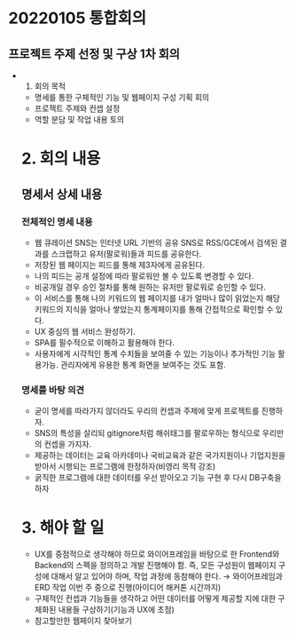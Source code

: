 # 20220105 통합회의

## 프로젝트 주제 선정 및 구상 1차 회의

- 1. 회의 목적

  - 명세를 통한 구체적인 기능 및 웹페이지 구성 기획 회의
  - 프로젝트 주제와 컨셉 설정
  - 역할 분담 및 작업 내용 토의

  # 2. 회의 내용

  ## 명세서 상세 내용

  ### 전체적인 명세 내용

  - 웹 큐레이션 SNS는 인터넷 URL 기반의 공유 SNS로 RSS/GCE에서 검색된 결과를 스크랩하고 유저(팔로워)들과 피드를 공유한다.
  - 저장된 웹 페이지는 피드를 통해 제3자에게 공유된다.
  - 나의 피드는 공개 설정에 따라 팔로워만 볼 수 있도록 변경할 수 있다.
  - 비공개일 경우 승인 절차를 통해 원하는 유저만 팔로워로 승인할 수 있다.
  - 이 서비스를 통해 나의 키워드의 웹 페이지를 내가 얼마나 많이 읽었는지 해당 키워드의 지식을 얼마나 쌓았는지 통계페이지를 통해 간접적으로 확인할 수 있다.
  - UX 중심의 웹 서비스 완성하기.
  - SPA를 필수적으로 이해하고 활용해야 한다.
  - 사용자에게 시각적인 통계 수치들을 보여줄 수 있는 기능이나 추가적인 기능 활용가능. 관리자에게 유용한 통계 화면을 보여주는 것도 포함.

  ### 명세를 바탕 의견

  - 굳이 명세를 따라가지 않더라도 우리의 컨셉과 주제에 맞게 프로젝트를 진행하자.
  - SNS의 특성을 살리되 gitignore처럼 해쉬태그를 팔로우하는 형식으로 우리만의 컨셉을 가지자.
  - 제공하는 데이터는 교육 아카데미나 국비교육과 같은 국가지원이나 기업지원을 받아서 시행되는 프로그램에 한정하자(비영리 목적 강조)
  - 굵직한 프로그램에 대한 데이터를 우선 받아오고 기능 구현 후 다시 DB구축을 하자

  # 3. 해야 할 일

  - UX를 중점적으로 생각해야 하므로 와이어프레임을 바탕으로 한 Frontend와 Backend의 스펙을 정의하고 개발 진행해야 함. 즉, 모든 구성원이 웹페이지 구성에 대해서 알고 있어야 하며, 작업 과정에 동참해야 한다. → 와이어프레임과 ERD 작업 이번 주 중으로 진행(아이디어 해커톤 시간까지)
  - 구체적인 컨셉과 기능들을 생각하고 어떤 데이터를 어떻게 제공할 지에 대한 구체화된 내용들 구상하기(기능과 UX에 초점)
  - 참고할만한 웹페이지 찾아보기

